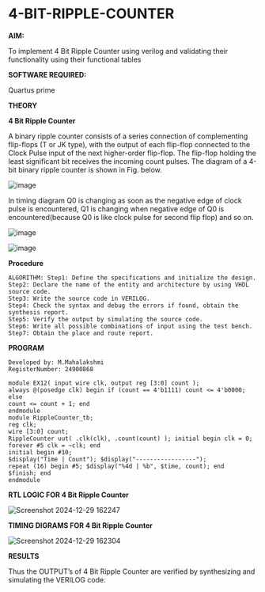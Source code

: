 # 4-BIT-RIPPLE-COUNTER

**AIM:**

To implement  4 Bit Ripple Counter using verilog and validating their functionality using their functional tables

**SOFTWARE REQUIRED:**

Quartus prime

**THEORY**

**4 Bit Ripple Counter**

A binary ripple counter consists of a series connection of complementing flip-flops (T or JK type), with the output of each flip-flop connected to the Clock Pulse input of the next higher-order flip-flop. The flip-flop holding the least significant bit receives the incoming count pulses. The diagram of a 4-bit binary ripple counter is shown in Fig. below.

![image](https://github.com/naavaneetha/4-BIT-RIPPLE-COUNTER/assets/154305477/cb4b74d4-31ab-4359-95d0-d22e67daba13)

In timing diagram Q0 is changing as soon as the negative edge of clock pulse is encountered, Q1 is changing when negative edge of Q0 is encountered(because Q0 is like clock pulse for second flip flop) and so on.

![image](https://github.com/naavaneetha/4-BIT-RIPPLE-COUNTER/assets/154305477/a573a7d6-014e-4e54-93e6-e2ac9530960b)

![image](https://github.com/naavaneetha/4-BIT-RIPPLE-COUNTER/assets/154305477/85e1958a-2fc1-49bb-9a9f-d58ccbf3663c)

**Procedure**
```
ALGORITHM: Step1: Define the specifications and initialize the design.
Step2: Declare the name of the entity and architecture by using VHDL
source code.
Step3: Write the source code in VERILOG.
Step4: Check the syntax and debug the errors if found, obtain the
synthesis report.
Step5: Verify the output by simulating the source code.
Step6: Write all possible combinations of input using the test bench.
Step7: Obtain the place and route report.
```

**PROGRAM**
```
Developed by: M.Mahalakshmi
RegisterNumber: 24900868
```
```
module EX12( input wire clk, output reg [3:0] count );
always @(posedge clk) begin if (count == 4'b1111) count <= 4'b0000; else
count <= count + 1; end
endmodule
module RippleCounter_tb;
reg clk;
wire [3:0] count;
RippleCounter uut( .clk(clk), .count(count) ); initial begin clk = 0;
forever #5 clk = ~clk; end
initial begin #10;
$display("Time | Count"); $display("-----------------");
repeat (16) begin #5; $display("%4d | %b", $time, count); end
$finish; end
endmodule
```

**RTL LOGIC FOR 4 Bit Ripple Counter**

![Screenshot 2024-12-29 162247](https://github.com/user-attachments/assets/095b6775-491d-4cc7-97dc-3b4425c3b0c0)


**TIMING DIGRAMS FOR 4 Bit Ripple Counter**

![Screenshot 2024-12-29 162304](https://github.com/user-attachments/assets/c103b84d-b41b-4c4e-aa81-088cc5cde33c)


**RESULTS**

Thus the OUTPUT’s of 4 Bit Ripple Counter are verified by synthesizing and simulating the VERILOG code.
